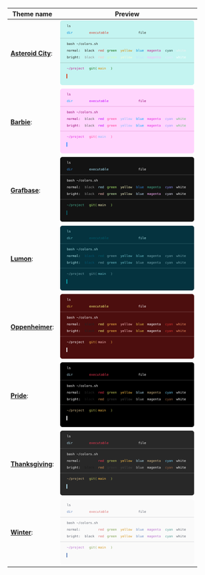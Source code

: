 | Theme name                               | Preview                                                 |
| ---------------------------------------- | ------------------------------------------------------- |
| **[Asteroid City](asteroid_city.yaml)**: | <img src='previews/asteroid_city.yaml.svg' width='300'> |
| **[Barbie](barbie.yaml)**:               | <img src='previews/barbie.yaml.svg' width='300'>        |
| **[Grafbase](grafbase.yaml)**:           | <img src='previews/grafbase.yaml.svg' width='300'>      |
| **[Lumon](lumon.yaml)**:                 | <img src='previews/lumon.yaml.svg' width='300'>         |
| **[Oppenheimer](oppenheimer.yaml)**:     | <img src='previews/oppenheimer.yaml.svg' width='300'>   |
| **[Pride](pride.yaml)**:                 | <img src='previews/pride.yaml.svg' width='300'>         |
| **[Thanksgiving](thanksgiving.yaml)**:   | <img src='previews/thanksgiving.yaml.svg' width='300'>  |
| **[Winter](winter.yaml)**:               | <img src='previews/winter.yaml.svg' width='300'>        |
